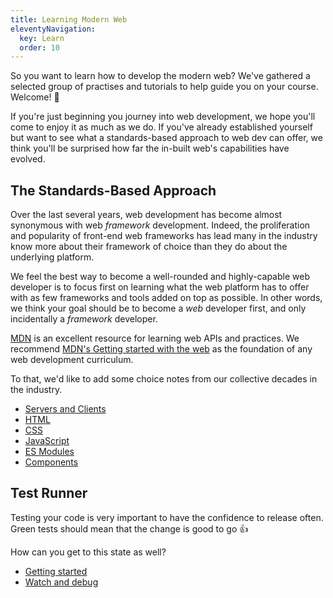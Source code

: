 ```yaml
---
title: Learning Modern Web
eleventyNavigation:
  key: Learn
  order: 10
---
```


So you want to learn how to develop the modern web?
We've gathered a selected group of practises and tutorials to help guide you on your course.
Welcome! 👋

If you're just beginning you journey into web development, we hope you'll come to enjoy it as much
as we do.
If you've already established yourself but want to see what a standards-based approach to web dev can
offer, we think you'll be surprised how far the in-built web's capabilities have evolved.

## The Standards-Based Approach

Over the last several years, web development has become almost synonymous with web _framework_ development.
Indeed, the proliferation and popularity of front-end web frameworks has lead many in
the industry know more about their framework of choice than they do about the underlying platform.

We feel the best way to become a well-rounded and highly-capable web developer is to focus first on
learning what the web platform has to offer with as few frameworks and tools added on top as possible.
In other words, we think your goal should be to become a _web_ developer first, and only incidentally
a _framework_ developer.

[MDN](https://developer.mozilla.org) is an excellent resource for learning web APIs and practices.
We recommend [MDN's Getting started with the web](https://developer.mozilla.org/en-US/docs/Learn/Getting_started_with_the_web) as the foundation of any web development curriculum.

To that, we'd like to add some choice notes from our collective decades in the industry.

- [Servers and Clients](./standards-based/servers-and-clients.md)
- [HTML](./standards-based/html.md)
- [CSS](./standards-based/css.md)
- [JavaScript](./standards-based/javascript.md)
- [ES Modules](./standards-based/es-modules.md)
- [Components](./standards-based/components.md)

## Test Runner

Testing your code is very important to have the confidence to release often.
Green tests should mean that the change is good to go 👍

How can you get to this state as well?

- [Getting started](./test-runner/getting-started.md)
- [Watch and debug](./test-runner/watch-and-debug.md)
